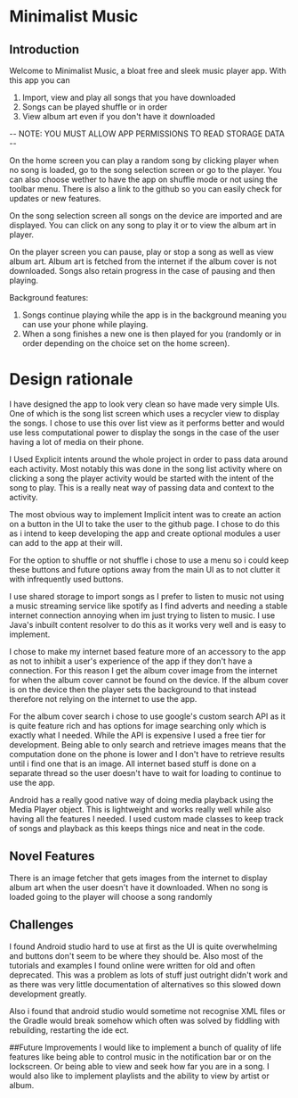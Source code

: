 # Minimalist Music
## Introduction
Welcome to Minimalist Music, a bloat free and sleek music player app.
With this app you can
1. Import, view and play all songs that you have downloaded
2. Songs can be played shuffle or in order
3. View album art even if you don't have it downloaded

-- NOTE: YOU MUST ALLOW APP PERMISSIONS TO READ STORAGE DATA --

On the home screen you can play a random song by clicking player when no song is loaded,
go to the song selection screen or go to the player. You can also choose wether to have the
app on shuffle mode or not using the toolbar menu. There is also a link to the github so you can
easily check for updates or new features.

On the song selection screen all songs on the device are imported and are displayed. You can click on 
any song to play it or to view the album art in player.

On the player screen you can pause, play or stop a song as well as view album art.
Album art is fetched from the internet if the album cover is not downloaded. Songs also
retain progress in the case of pausing and then playing.

Background features:
1. Songs continue playing while the app is in the background meaning you can use your phone while playing.
2. When a song finishes a new one is then played for you (randomly or in order depending on
the choice set on the home screen).

# Design rationale
I have designed the app to look very clean so have made very simple UIs.
One of which is the song list screen which uses a recycler view to display the songs. I chose
to use this over list view as it performs better and would use less computational power to
display the songs in the case of the user having a lot of media on their phone.

I Used Explicit intents around the whole project in order to pass data around each activity.
Most notably this was done in the song list activity where on clicking a song the player activity
would be started with the intent of the song to play. This is a really neat way of passing data and 
context to the activity.

The most obvious way to implement Implicit intent was to create an action on a button in the UI
to take the user to the github page. I chose to do this as i intend to keep developing the app
and create optional modules a user can add to the app at their will.

For the option to shuffle or not shuffle i chose to use a menu so i could keep these buttons and
future options away from the main UI as to not clutter it with infrequently used buttons.

I use shared storage to import songs as I prefer to listen to music not using a music streaming service like spotify
as I find adverts and needing a stable internet connection annoying when im just trying to listen to music.
I use Java's inbuilt content resolver to do this as it works very well and is easy to implement.

I chose to make my internet based feature more of an accessory to the app as not to inhibit 
a user's experience of the app if they don't have a connection. For this reason I get the album cover image
from the internet for when the album cover cannot be found on the device. If the album cover is on the device 
then the player sets the background to that instead therefore not relying on the internet to use the app.

For the album cover search i chose to use google's custom search API as it is quite feature rich
and has options for image searching only which is exactly what I needed. While the API is expensive I used a free tier for development.
Being able to only search and retrieve images means that the computation done on the phone is lower and I don't have to retrieve results 
until i find one that is an image. All internet based stuff is done on a separate thread so the user doesn't have to wait for loading
to continue to use the app.

Android has a really good native way of doing media playback using the Media Player object.
This is lightweight and works really well while also having all the features I needed.
I used custom made classes to keep track of songs and playback as this keeps things nice and neat in the code.

## Novel Features
There is an image fetcher that gets images from the internet to display album art
when the user doesn't have it downloaded.
When no song is loaded going to the player will choose a song randomly

## Challenges
I found Android studio hard to use at first as the UI is quite overwhelming and buttons 
don't seem to be where they should be. Also most of the tutorials and examples I found online
were written for old and often deprecated. This was a problem as lots of stuff just outright didn't work 
and as there was very little documentation of alternatives so this slowed down development greatly.

Also i found that android studio would sometime not recognise XML files or the Gradle would break somehow
which often was solved by fiddling with rebuilding, restarting the ide ect.

##Future Improvements
I would like to implement a bunch of quality of life features like being able to control music
in the notification bar or on the lockscreen. Or being able to view and seek how far you are
in a song. I would also like to implement playlists and the ability to view by artist or album.


